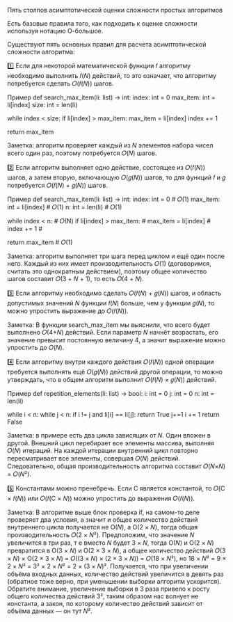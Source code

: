  Пять столпов асимптотической оценки сложности простых алгоритмов

Есть базовые правила того, как подходить к оценке сложности используя нотацию О-большое.

Существуют пять основных правил для расчета асимптотической сложности алгоритма:

1️⃣ Если для некоторой математической функции 𝑓 алгоритму необходимо выполнить 𝑓(𝑁) действий, то это означает, что алгоритму потребуется сделать 𝑂(𝑓(𝑁)) шагов.

Пример
def search_max_item(li: list) -> int:
  index: int = 0
  max_item: int = li[index]
  size: int = len(li)
  
  while index < size:
    if li[index] > max_item:
      max_item = li[index]
    index += 1

  return max_item

Заметка: алгоритм проверяет каждый из 𝑁 элементов набора чисел всего один раз, поэтому потребуется 𝑂(𝑁) шагов.

2️⃣ Если алгоритм выполняет одно действие, состоящее из 𝑂(𝑓(𝑁)) шагов, а затем вторую, включающую 𝑂(𝑔(𝑁)) шагов, то для функций 𝑓 и 𝑔 потребуется 𝑂(𝑓(𝑁) + 𝑔(𝑁)) шагов.

Пример
def search_max_item(li: list) -> int:
  index: int = 0 # 𝑂(1)
  max_item: int = li[index] # 𝑂(1)
  n: int = len(li) # 𝑂(1)
  
  while index < n: # 𝑂(N)
    if li[index] > max_item: #
      max_item = li[index]   #
    index += 1               #
    
  return max_item  # 𝑂(1)

Заметка: алгоритм выполняет три шага перед циклом и ещё один после него. Каждый из них имеет производительность 𝑂(1) (договоримся, считать это однократным действием), поэтому общее количество шагов составит 𝑂(3 + 𝑁 + 1), то есть 𝑂(4 + 𝑁).

3️⃣ Если алгоритму необходимо сделать 𝑂(𝑓(𝑁) + 𝑔(𝑁)) шагов, и область допустимых значений 𝑁 функции 𝑓(𝑁) больше, чем у функции 𝑔(𝑁), то можно упростить выражение до 𝑂(𝑓(𝑁)).

Заметка: В функции search_max_item мы выяснили, что всего будет выполнено 𝑂(4+𝑁) действий. Если параметр 𝑁 начнёт возрастать, его значение превысит постоянную величину 4, а значит выражение можно упростить до 𝑂(𝑁).

4️⃣ Если алгоритму внутри каждого действия 𝑂(𝑓(𝑁)) одной операции требуется выполнять ещё 𝑂(𝑔(𝑁)) действий другой операции, то можно утверждать, что в общем алгоритм выполнит 𝑂(𝑓(𝑁) × 𝑔(𝑁)) действий.

Пример
def repetition_elements(li: list) -> bool:
  i: int = 0
  j: int = 0
  n: int = len(li)

  while i < n:
    while j < n:
      if i != j and li[i] == li[j]:
        return True
      j+=1
    i += 1
  return False

Заметка: в примере есть два цикла зависящих от 𝑁. Один вложен в другой. Внешний цикл перебирает все элементы массива, выполняя 𝑂(𝑁) итераций. На каждой итерации внутренний цикл повторно пересматривает все элементы, совершая 𝑂(𝑁) действий. Следовательно, общая производительность алгоритма составит 𝑂(𝑁×𝑁) = 𝑂(𝑁²).

5️⃣ Константами можно пренебречь. Если C является константой, то 𝑂(C × 𝑓(𝑁)) или 𝑂(𝑓(C × 𝑁)) можно упростить до выражения 𝑂(𝑓(𝑁)).

Заметка: В алгоритме выше блок проверка if, на самом-то деле проверяет два условия, а значит и общее количество действий внутреннего цикла получается не О(𝑁), a О(2 × 𝑁), тогда общая производительность 𝑂(2 × 𝑁²). Предположим, что значение 𝑁 увеличится в три раз, т е вместо 𝑁 будет 3 × 𝑁, тогда О(𝑁) и О(2 × 𝑁) превратится в О(3 × 𝑁) и О(2 × 3 × 𝑁), а общее количество действий 𝑂(3 × 𝑁) × О(2 × 3 × 𝑁) = 𝑂((3 × 𝑁) × (2 × 3 × 𝑁)) = 𝑂(18 × 𝑁²), но 18 × 𝑁² = 9 × 2 × 𝑁² = 3² × 2 × 𝑁² = 2 × (3 × 𝑁)². Получается, что при увеличении объёма входных данных, количество действий увеличится в девять раз (обратное тоже верно, при уменьшении выборки алгоритм ускорится). Обратите внимание, увеличение выборки в 3 раза привело к росту общего количества действий 3², таким образом нас волнует не константа, а закон, по которому количество действий зависит от объёма данных — он тут 𝑁².